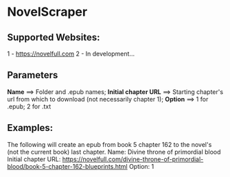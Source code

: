 # NovelScraper

## Supported Websites:
1 - https://novelfull.com
2 - In development...

## Parameters

**Name** ==> Folder and .epub names;
**Initial chapter URL** ==> Starting chapter's url from which to download (not necessarily chapter 1);
**Option** ==> 1 for .epub; 2 for .txt

## Examples:

The following will create an epub from book 5 chapter 162 to the novel's (not the current book) last chapter.
Name: Divine throne of primordial blood
Initial chapter URL: https://novelfull.com/divine-throne-of-primordial-blood/book-5-chapter-162-blueprints.html
Option: 1